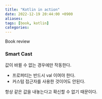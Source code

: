 ```yaml
---
title: "Kotlin in action"
date: 2022-12-19 20:44:00 +0900
aliases: 
tags: [book, kotlin]
categories: 
---
```


Book review

### Smart Cast

값이 바뀔 수 없는 경우에만 작동한다.

- 프로퍼티는 반드시 val 이여야 한다.
- 커스텀 접근자를 사용한 것이어도 안된다.

항상 같은 값을 내놓는다고 확신할 수 없기 때문이다.
